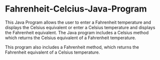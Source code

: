 # Fahrenheit-Celcius-Java-Program
This Java Program allows the user to enter a Fahrenheit temperature and displays the Celsius equivalent or enter a Celsius temperature and displays the Fahrenheit equivalent.  The Java program includes a Celsius method which returns the Celsius equivalent of a Fahrenheit temperature. 

This program also includes a Fahrenheit method, which returns the Fahrenheit equivalent of a Celsius temperature.
